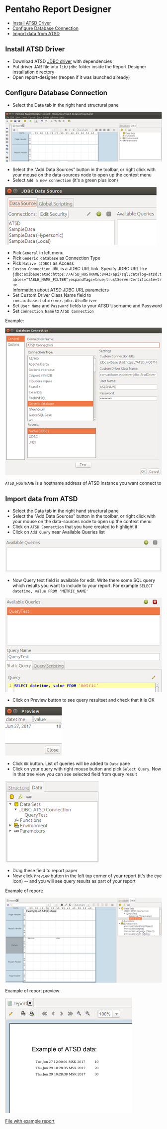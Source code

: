 # Pentaho Report Designer

- [Install ATSD Driver](#install-atsd-driver)
- [Configure Database Connection](#configure-database-connection)
- [Import data from ATSD](#import-data-from-atsd)

## Install ATSD Driver

- Download ATSD [JDBC driver](https://github.com/axibase/atsd-jdbc/releases) with dependencies
- Put driver JAR file into `lib/jdbc` folder inside the Report Designer installation directory
- Open report-designer (reopen if it was launched already)

## Configure Database Connection
- Select the Data tab in the right hand structural pane

![](resources/data_pane.png)

- Select the "Add Data Sources" button in the toolbar, or right click with your mouse on the data-sources node to open up the context menu
- Select `Add a new connection` (it's a green plus icon)

![](resources/new_connection.png)

- Pick `General` in left menu
- Pick `Generic database` as Connection Type
- Pick `Native (JDBC)` as Access
- `Custom Connection URL` is a JDBC URL link. Specify JDBC URL like `jdbc:axibase:atsd:https://ATSD_HOSTNAME:8443/api/sql;catalog=atsd;tables="TABLE_NAME_FILTER";expandTags=true;trustServerCertificate=true`  
[Information about ATSD JDBC URL parameters](https://github.com/axibase/atsd-jdbc/blob/master/README.md)
- Set Custom Driver Class Name field to `com.axibase.tsd.driver.jdbc.AtsdDriver`
- Set `User Name` and `Password` fields to your ATSD Username and Password
- Set `Connection Name` to `ATSD Connection`

Example:

![](resources/atsd_connection.png)

`ATSD_HOSTNAME` is a hostname address of ATSD instance you want connect to

## Import data from ATSD
- Select the Data tab in the right hand structural pane
- Select the "Add Data Sources" button in the toolbar, or right click with your mouse on the data-sources node to open up the context menu
- Click on `ATSD Connection` that you have created to highlight it
- Click on `Add Query` near Available Queries list

![](resources/add_query.png)

- Now Query text field is available for edit. Write there some SQL query which results you want to include to your report. For example `SELECT datetime, value FROM 'METRIC_NAME'`

![](resources/query_text.png)

- Click on Preview button to see query resultset and check that it is OK

![](resources/preview.png)

- Click `OK` button. List of queries will be added to `Data` pane
- Click on your query with right mouse button and pick `Select Query`. Now in that tree view you can see selected field from query result

![](resources/data_pane_updated.png)

- Drag these field to report paper
- Now click `Preview` button in the left top corner of your report (it's the eye icon) -- and you will see query results as part of your report

Example of report:

![](resources/report.png)

Example of report preview:

![](resources/report_preview.png)

[File with example report](resources/report.prpt)
